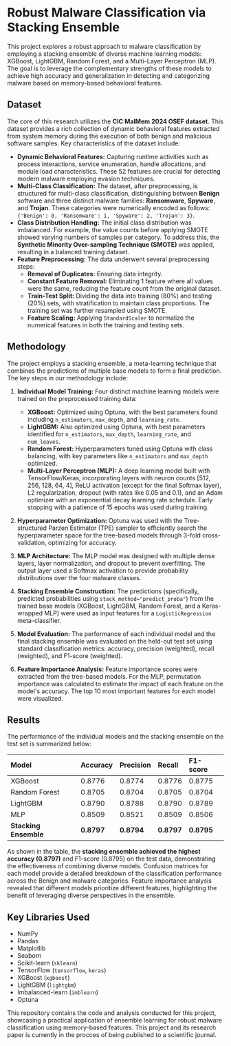 # Robust Malware Classification via Stacking Ensemble

This project explores a robust approach to malware classification by employing a stacking ensemble of diverse machine learning models: XGBoost, LightGBM, Random Forest, and a Multi-Layer Perceptron (MLP). The goal is to leverage the complementary strengths of these models to achieve high accuracy and generalization in detecting and categorizing malware based on memory-based behavioral features.

## Dataset

The core of this research utilizes the **CIC MalMem 2024 OSEF dataset**. This dataset provides a rich collection of dynamic behavioral features extracted from system memory during the execution of both benign and malicious software samples. Key characteristics of the dataset include:

* **Dynamic Behavioral Features:** Capturing runtime activities such as process interactions, service enumeration, handle allocations, and module load characteristics. These 52 features are crucial for detecting modern malware employing evasion techniques.
* **Multi-Class Classification:** The dataset, after preprocessing, is structured for multi-class classification, distinguishing between **Benign** software and three distinct malware families: **Ransomware**, **Spyware**, and **Trojan**. These categories were numerically encoded as follows: `{'Benign': 0, 'Ransomware': 1, 'Spyware': 2, 'Trojan': 3}`.
* **Class Distribution Handling:** The initial class distribution was imbalanced. For example, the value counts before applying SMOTE showed varying numbers of samples per category. To address this, the **Synthetic Minority Over-sampling Technique (SMOTE)** was applied, resulting in a balanced training dataset.
* **Feature Preprocessing:** The data underwent several preprocessing steps:
    * **Removal of Duplicates:** Ensuring data integrity.
    * **Constant Feature Removal:** Eliminating 1 feature where all values were the same, reducing the feature count from the original dataset.
    * **Train-Test Split:** Dividing the data into training (80%) and testing (20%) sets, with stratification to maintain class proportions. The training set was further resampled using SMOTE.
    * **Feature Scaling:** Applying `StandardScaler` to normalize the numerical features in both the training and testing sets.

## Methodology

The project employs a stacking ensemble, a meta-learning technique that combines the predictions of multiple base models to form a final prediction. The key steps in our methodology include:

1.  **Individual Model Training:** Four distinct machine learning models were trained on the preprocessed training data:
    * **XGBoost:** Optimized using Optuna, with the best parameters found including `n_estimators`, `max_depth`, and `learning_rate`.
    * **LightGBM:** Also optimized using Optuna, with best parameters identified for `n_estimators`, `max_depth`, `learning_rate`, and `num_leaves`.
    * **Random Forest:** Hyperparameters tuned using Optuna with class balancing, with key parameters like `n_estimators` and `max_depth` optimized.
    * **Multi-Layer Perceptron (MLP):** A deep learning model built with TensorFlow/Keras, incorporating layers with neuron counts [512, 256, 128, 64, 4], ReLU activation (except for the final Softmax layer), L2 regularization, dropout (with rates like 0.05 and 0.1), and an Adam optimizer with an exponential decay learning rate schedule. Early stopping with a patience of 15 epochs was used during training.

2.  **Hyperparameter Optimization:** Optuna was used with the Tree-structured Parzen Estimator (TPE) sampler to efficiently search the hyperparameter space for the tree-based models through 3-fold cross-validation, optimizing for accuracy.

3.  **MLP Architecture:** The MLP model was designed with multiple dense layers, layer normalization, and dropout to prevent overfitting. The output layer used a Softmax activation to provide probability distributions over the four malware classes.

4.  **Stacking Ensemble Construction:** The predictions (specifically, predicted probabilities using `stack_method="predict_proba"`) from the trained base models (XGBoost, LightGBM, Random Forest, and a Keras-wrapped MLP) were used as input features for a `LogisticRegression` meta-classifier.

5.  **Model Evaluation:** The performance of each individual model and the final stacking ensemble was evaluated on the held-out test set using standard classification metrics: accuracy, precision (weighted), recall (weighted), and F1-score (weighted).

6.  **Feature Importance Analysis:** Feature importance scores were extracted from the tree-based models. For the MLP, permutation importance was calculated to estimate the impact of each feature on the model's accuracy. The top 10 most important features for each model were visualized.

## Results

The performance of the individual models and the stacking ensemble on the test set is summarized below:

| Model             | Accuracy | Precision | Recall   | F1-score |
| :---------------- | :------- | :-------- | :------- | :------- |
| XGBoost           | 0.8776   | 0.8774    | 0.8776   | 0.8775   |
| Random Forest     | 0.8705   | 0.8704    | 0.8705   | 0.8704   |
| LightGBM          | 0.8790   | 0.8788    | 0.8790   | 0.8789   |
| MLP               | 0.8509   | 0.8521    | 0.8509   | 0.8506   |
| **Stacking Ensemble** | **0.8797** | **0.8794** | **0.8797** | **0.8795** |

As shown in the table, the **stacking ensemble achieved the highest accuracy (0.8797)** and F1-score (0.8795) on the test data, demonstrating the effectiveness of combining diverse models. Confusion matrices for each model provide a detailed breakdown of the classification performance across the Benign and malware categories. Feature importance analysis revealed that different models prioritize different features, highlighting the benefit of leveraging diverse perspectives in the ensemble.

## Key Libraries Used

* NumPy
* Pandas
* Matplotlib
* Seaborn
* Scikit-learn (`sklearn`)
* TensorFlow (`tensorflow`, `keras`)
* XGBoost (`xgboost`)
* LightGBM (`lightgbm`)
* Imbalanced-learn (`imblearn`)
* Optuna

This repository contains the code and analysis conducted for this project, showcasing a practical application of ensemble learning for robust malware classification using memory-based features.
This project and its research paper is currently in the procces of being published to a scientific journal.
